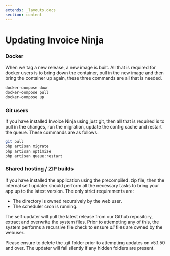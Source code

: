 ```yaml
---
extends: _layouts.docs 
section: content
---
```


# Updating Invoice Ninja

### Docker

When we tag a new release, a new image is built. All that is required for docker users is to bring down the container, pull in the new image and then bring the container up again, these three commands are all that is needed.

```bash
docker-compose down
docker-compose pull
docker-compose up
```

### Git users

If you have installed Invoice Ninja using just git, then all that is required is to pull in the changes, run the migration, update the config cache and restart the queue. These commands are as follows:

```bash 
git pull
php artisan migrate
php artisan optimize
php artisan queue:restart
```

### Shared hosting / ZIP builds

If you have installed the application using the precompiled .zip file, then the internal self updater should perform all the necessary tasks to bring your app up to the latest version. The only strict requirements are:

* The directory is owned recursively by the web user.
* The scheduler cron is running.

The self updater will pull the latest release from our Github repository, extract and overwrite the system files. Prior to attempting any of this, the system performs a recursive file check to ensure _all_ files are owned by the webuser. 

<x-warning>Please ensure to delete the .git folder prior to attempting updates on v5.1.50 and over. The updater will fail silently if any hidden folders are present.</x-warning>